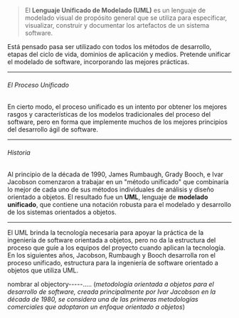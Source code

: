 > El **Lenguaje Unificado de Modelado (UML)** es un lenguaje de modelado visual de propósito general que se utiliza para especificar, visualizar, construir y documentar los artefactos de un sistema software.

Está pensado pasa ser utilizado con todos los métodos de desarrollo, etapas del ciclo de vida, dominios de aplicación y medios. Pretende unificar el modelado de software, incorporando las mejores prácticas.
****
###### El Proceso Unificado
En cierto modo, el proceso unificado es un intento por obtener los mejores rasgos y características de los modelos tradicionales del proceso del software, pero en forma que implemente muchos de los mejores principios del desarrollo ágil de software.
****
###### Historia
Al principio de la década de 1990, James Rumbaugh, Grady Booch, e Ivar Jacobson comenzaron a trabajar en un "método unificado" que combinaría lo mejor de cada uno de sus métodos individuales de análisis y diseño orientado a objetos. El resultado fue un **UML**, lenguaje de **modelado** **unificado**, que contiene una notación robusta para el modelado y desarrollo de los sistemas orientados a objetos.
****
El UML brinda la tecnología necesaria para apoyar la práctica de la ingeniería de software orientada a objetos, pero no da la estructura del proceso que guíe a los equipos del proyecto cuando aplican la tecnología. En los siguientes años, Jacobson, Rumbaugh y Booch desarrolla ron el proceso unificado, estructura para la ingeniería de software orientado a objetos que utiliza UML.


nombrar al objectory-----.....
(*metodología orientada a objetos para el desarrollo de software, creada principalmente por Ivar Jacobson en la década de 1980, se considera una de las primeras metodologías comerciales que adoptaron un enfoque orientado a objetos*)